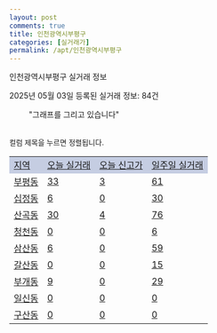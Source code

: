 ```yaml
---
layout: post
comments: true
title: 인천광역시부평구
categories: [실거래가]
permalink: /apt/인천광역시부평구
---
```


인천광역시부평구 실거래 정보

2025년 05월 03일 등록된 실거래 정보: 84건

<!--<script async src="https://pagead2.googlesyndication.com/pagead/js/adsbygoogle.js?client=ca-pub-3485438051770037"
 crossorigin="anonymous"></script>-->

<script type="text/javascript">
  google.charts.load('current', {'packages':['corechart']});
  google.charts.setOnLoadCallback(drawChart);

  function drawChart() {
    var data = google.visualization.arrayToDataTable([['거래일', '매매', '전월세', '전매'], ['21-01', 9, 6, 4], ['21-02', 0, 1, 0], ['21-03', 0, 6, 0], ['21-04', 0, 2, 0], ['21-05', 1, 0, 0], ['21-06', 3, 19, 0], ['21-07', 60, 104, 5], ['21-08', 392, 353, 45], ['21-09', 340, 450, 34], ['21-10', 249, 490, 20], ['21-11', 181, 408, 16], ['21-12', 157, 377, 16], ['22-01', 99, 385, 5], ['22-02', 141, 487, 7], ['22-03', 188, 600, 15], ['22-04', 228, 635, 10], ['22-05', 229, 614, 20], ['22-06', 170, 819, 10], ['22-07', 100, 525, 11], ['22-08', 12, 119, 1], ['23-07', 0, 3, 0], ['23-08', 0, 3, 0], ['23-09', 0, 4, 0], ['23-10', 44, 103, 5], ['23-11', 233, 516, 33], ['23-12', 205, 566, 18], ['24-01', 8, 21, 1], ['24-02', 0, 5, 0], ['24-03', 3, 5, 0], ['24-04', 170, 242, 6], ['24-05', 412, 1176, 15], ['24-06', 433, 810, 18], ['24-07', 525, 674, 40], ['24-08', 405, 564, 37], ['24-09', 266, 440, 14], ['24-10', 363, 185, 365], ['24-11', 121, 0, 121], ['24-12', 198, 198, 198], ['25-01', 189, 189, 189], ['25-02', 331, 331, 331], ['25-03', 432, 432, 432], ['25-04', 283, 282, 283]]);

    var options = {
      title: '최근 1년간 유형별 거래량 추이',
      legend: { position: 'bottom' }
    };

    setTimeout(function() {
        var chart = new google.visualization.LineChart(document.getElementById('columnchart_material'));
        chart.draw(data, (options));
        document.getElementById('loading').style.display = 'none';
        var dayLabel = (new Date()).getDay();
        if (dayLabel < 2) {
            sorttable.innerSortFunction.apply(document.getElementById('week'), []);
            sorttable.innerSortFunction.apply(document.getElementById('week'), []);        
        }
        else {
            sorttable.innerSortFunction.apply(document.getElementById('today'), []);
            sorttable.innerSortFunction.apply(document.getElementById('today'), []);
        }
    }, 200);

  }
</script>

<div id="loading" style="z-index:20; display: block; margin-left: 35px">"그래프를 그리고 있습니다"</div>
<div id="columnchart_material" style="width: 95%; margin-left: -35px; display: block"></div>
<!--<div style="width: 95%; margin-left: -35px; display: block">
      <script async src="https://pagead2.googlesyndication.com/pagead/js/adsbygoogle.js?client=ca-pub-3485438051770037"
          crossorigin="anonymous"></script>
      <ins class="adsbygoogle"
          style="display:block"
          data-ad-format="fluid"
          data-ad-layout-key="-fb+5w+4e-db+86"
          data-ad-client="ca-pub-3485438051770037"
          data-ad-slot="1827090281"></ins>
      <script>
          (adsbygoogle = window.adsbygoogle || []).push({});
      </script>
</div>-->
<br>

<font size='small' style='font-size: small;'>컬럼 제목을 누르면 정렬됩니다.</font>
<table class="sortable">
  <tr style='background-color: rgba(114, 132, 186,0.4);'>
    <td id="region"><a href="#">지역</a></td>
    <td id="today"><a href="#">오늘 실거래</a></td>
    <td id="today_new"><a href="#">오늘 신고가</a></td>
    <td id="week"><a href="#">일주일 실거래</a></td>
  </tr>

  
  <tr class="item">
    <td><a href="인천광역시부평구부평동">부평동</a></td>
    <td><a href="인천광역시부평구부평동">33</a></td>
    <td><a href="인천광역시부평구부평동">3</a></td>
    <td><a href="인천광역시부평구부평동">61</a></td>
  </tr>
    

  <tr class="item">
    <td><a href="인천광역시부평구십정동">십정동</a></td>
    <td><a href="인천광역시부평구십정동">6</a></td>
    <td><a href="인천광역시부평구십정동">0</a></td>
    <td><a href="인천광역시부평구십정동">30</a></td>
  </tr>
    

  <tr class="item">
    <td><a href="인천광역시부평구산곡동">산곡동</a></td>
    <td><a href="인천광역시부평구산곡동">30</a></td>
    <td><a href="인천광역시부평구산곡동">4</a></td>
    <td><a href="인천광역시부평구산곡동">76</a></td>
  </tr>
    

  <tr class="item">
    <td><a href="인천광역시부평구청천동">청천동</a></td>
    <td><a href="인천광역시부평구청천동">0</a></td>
    <td><a href="인천광역시부평구청천동">0</a></td>
    <td><a href="인천광역시부평구청천동">6</a></td>
  </tr>
    

  <tr class="item">
    <td><a href="인천광역시부평구삼산동">삼산동</a></td>
    <td><a href="인천광역시부평구삼산동">6</a></td>
    <td><a href="인천광역시부평구삼산동">0</a></td>
    <td><a href="인천광역시부평구삼산동">59</a></td>
  </tr>
    

  <tr class="item">
    <td><a href="인천광역시부평구갈산동">갈산동</a></td>
    <td><a href="인천광역시부평구갈산동">0</a></td>
    <td><a href="인천광역시부평구갈산동">0</a></td>
    <td><a href="인천광역시부평구갈산동">15</a></td>
  </tr>
    

  <tr class="item">
    <td><a href="인천광역시부평구부개동">부개동</a></td>
    <td><a href="인천광역시부평구부개동">9</a></td>
    <td><a href="인천광역시부평구부개동">0</a></td>
    <td><a href="인천광역시부평구부개동">29</a></td>
  </tr>
    

  <tr class="item">
    <td><a href="인천광역시부평구일신동">일신동</a></td>
    <td><a href="인천광역시부평구일신동">0</a></td>
    <td><a href="인천광역시부평구일신동">0</a></td>
    <td><a href="인천광역시부평구일신동">0</a></td>
  </tr>
    

  <tr class="item">
    <td><a href="인천광역시부평구구산동">구산동</a></td>
    <td><a href="인천광역시부평구구산동">0</a></td>
    <td><a href="인천광역시부평구구산동">0</a></td>
    <td><a href="인천광역시부평구구산동">0</a></td>
  </tr>
    


</table>


    